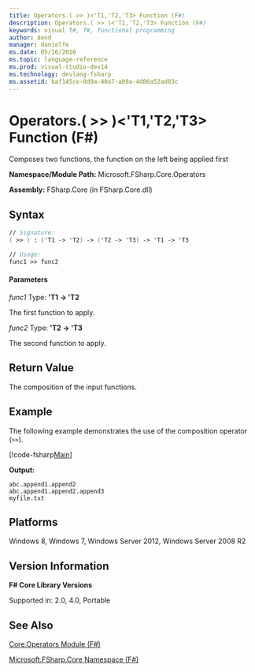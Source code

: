 ```yaml
---
title: Operators.( >> )<'T1,'T2,'T3> Function (F#)
description: Operators.( >> )<'T1,'T2,'T3> Function (F#)
keywords: visual f#, f#, functional programming
author: dend
manager: danielfe
ms.date: 05/16/2016
ms.topic: language-reference
ms.prod: visual-studio-dev14
ms.technology: devlang-fsharp
ms.assetid: baf145ce-0d9a-40a7-a09a-4d86a52ad03c 
---
```


# Operators.( >> )<'T1,'T2,'T3> Function (F#)

Composes two functions, the function on the left being applied first

**Namespace/Module Path:** Microsoft.FSharp.Core.Operators

**Assembly:** FSharp.Core (in FSharp.Core.dll)


## Syntax

```fsharp
// Signature:
( >> ) : ('T1 -> 'T2) -> ('T2 -> 'T3) -> 'T1 -> 'T3

// Usage:
func1 >> func2
```

#### Parameters
*func1*
Type: **'T1 -&gt; 'T2**


The first function to apply.


*func2*
Type: **'T2 -&gt; 'T3**


The second function to apply.

## Return Value

The composition of the input functions.

## Example

The following example demonstrates the use of the composition operator (`>>`).

[!code-fsharp[Main](snippets/fsoperators/snippet7.fs)]

**Output:**

```
abc.append1.append2
abc.append1.append2.append3
myfile.txt
```

## Platforms
Windows 8, Windows 7, Windows Server 2012, Windows Server 2008 R2

## Version Information
**F# Core Library Versions**

Supported in: 2.0, 4.0, Portable

## See Also
[Core.Operators Module &#40;F&#35;&#41;](Core.Operators-Module-%5BFSharp%5D.md)

[Microsoft.FSharp.Core Namespace &#40;F&#35;&#41;](Microsoft.FSharp.Core-Namespace-%5BFSharp%5D.md)